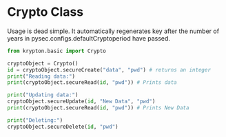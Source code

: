 # Crypto Class

Usage is dead simple. It automatically regenerates key after the number of years in pysec.configs.defaultCryptoperiod have passed.

```python
from krypton.basic import Crypto

cryptoObject = Crypto()
id = cryptoObject.secureCreate("data", "pwd") # returns an integer
print("Reading data:")
print(cryptoObject.secureRead(id, "pwd")) # Prints data

print("Updating data:")
cryptoObject.secureUpdate(id, "New Data", "pwd")
print(cryptoObject.secureRead(id, "pwd")) # Prints New Data

print("Deleting:")
cryptoObject.secureDelete(id, "pwd")
```
